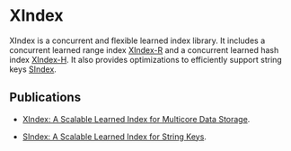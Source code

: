 # XIndex

XIndex is a concurrent and flexible learned index library. It includes a concurrent learned range index [XIndex-R](./XIndex-R) and a concurrent learned hash index [XIndex-H](./XIndex-H). It also provides optimizations to efficiently support string keys [SIndex](https://ipads.se.sjtu.edu.cn:1312/opensource/xindex/-/tree/sindex).

## Publications

- [XIndex: A Scalable Learned Index for Multicore Data Storage](https://ppopp20.sigplan.org/details/PPoPP-2020-papers/13/XIndex-A-Scalable-Learned-Index-for-Multicore-Data-Storage).

- [SIndex: A Scalable Learned Index for String Keys]().
